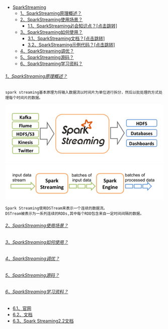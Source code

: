 
* [SparkStreaming]()
    - [1、SparkStreaming原理概述？]()
    - [2、SparkStreaming使用场景？]()
        - [1.1、SparkStreaming必会知识点？[点击跳转]](../bigdata-project/src/main/doc/sparkstreaming.md)
    - [3、SparkStreaming如何使用？]()
        - [3.1、SparkStreaming文档？[点击跳转]](src/main/doc)
        - [3.2、SparkStreaming示例代码？[点击跳转]](src/main/scala/com/libin/data/streaming)
    - [4、SparkStreaming调优？]()
    - [5、SparkStreaming源码？]()
    - [6、SparkStreaming学习资料？]()

###### [1、SparkStreaming原理概述？]()
    spark streaming基本原理为将输入数据流以时间片为单位进行拆分，然后以批处理的方式处理每个时间片的数据。
![实时数据流](./src/main/image/1.png)
![数据流处理](./src/main/image/2.png)

    Spark Streaming使用DSTream来表示一个连续的数据流。
    DSTream被表示为一系列连续的RDDs,其中每个RDD包含来自一定时间间隔的数据。

###### [2、SparkStreaming使用场景？]()

###### [3、SparkStreaming如何使用？]()

###### [4、SparkStreaming调优？]()

###### [5、SparkStreaming源码？]()

###### [6、SparkStreaming学习资料？]()
* [6.1、官网](http://spark.apache.org/streaming/)
* [6.2、文档](http://spark.apache.org/docs/latest/streaming-programming-guide.html)
* [6.3、Spark Streaming2.2文档](https://spark.apache.org/docs/2.2.0/streaming-programming-guide.html)
